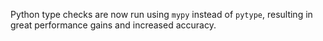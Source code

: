 Python type checks are now run using `mypy` instead of `pytype`,
resulting in great performance gains and increased accuracy.
